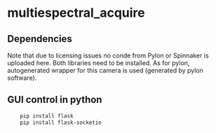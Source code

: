 # multiespectral_acquire

## Dependencies

Note that due to licensing issues no conde from Pylon or Spinnaker is uploaded here. Both libraries need to be installed. 
As for pylon, autogenerated wrapper for this camera is used (generated by pylon software).


## GUI control in python

```sh
    pip install flask
    pip install flask-socketio
```
